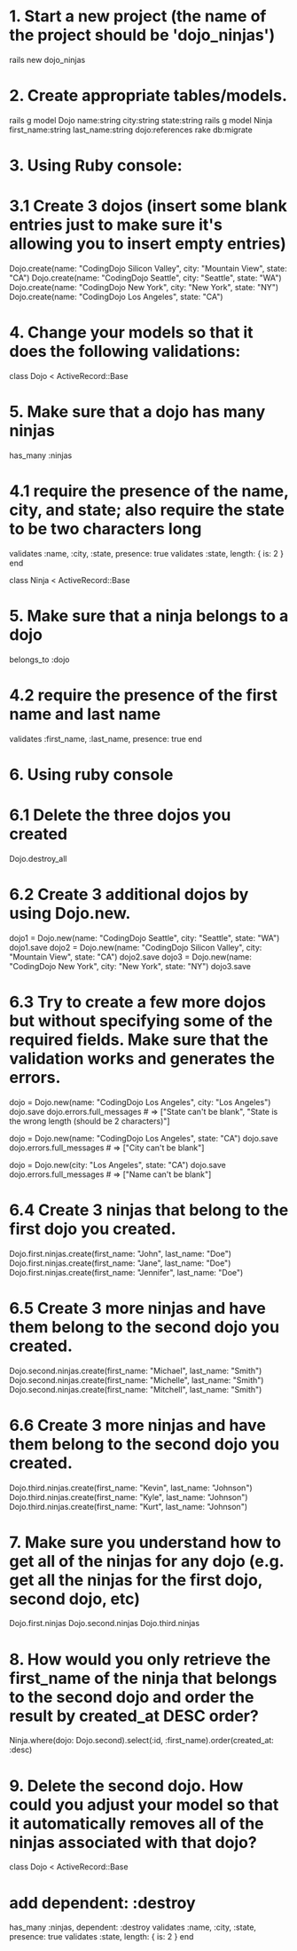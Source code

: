 # 1. Start a new project (the name of the project should be 'dojo_ninjas')
rails new dojo_ninjas

# 2. Create appropriate tables/models.
rails g model Dojo name:string city:string state:string
rails g model Ninja first_name:string last_name:string dojo:references
rake db:migrate

# 3. Using Ruby console:
# 3.1 Create 3 dojos (insert some blank entries just to make sure it's allowing you to insert empty entries)
Dojo.create(name: "CodingDojo Silicon Valley", city: "Mountain View", state: "CA")
Dojo.create(name: "CodingDojo Seattle", city: "Seattle", state: "WA")
Dojo.create(name: "CodingDojo New York", city: "New York", state: "NY")
Dojo.create(name: "CodingDojo Los Angeles", state: "CA")

# 4. Change your models so that it does the following validations:
class Dojo < ActiveRecord::Base
  # 5. Make sure that a dojo has many ninjas
  has_many :ninjas
  # 4.1 require the presence of the name, city, and state; also require the state to be two characters long
  validates :name, :city, :state, presence: true
  validates :state, length: { is: 2 }
end

class Ninja < ActiveRecord::Base
  # 5. Make sure that a ninja belongs to a dojo
  belongs_to :dojo
  # 4.2 require the presence of the first name and last name
  validates :first_name, :last_name, presence: true
end

# 6. Using ruby console
# 6.1 Delete the three dojos you created
Dojo.destroy_all

# 6.2 Create 3 additional dojos by using Dojo.new.
dojo1 = Dojo.new(name: "CodingDojo Seattle", city: "Seattle", state: "WA")
dojo1.save
dojo2 = Dojo.new(name: "CodingDojo Silicon Valley", city: "Mountain View", state: "CA")
dojo2.save
dojo3 = Dojo.new(name: "CodingDojo New York", city: "New York", state: "NY")
dojo3.save

# 6.3 Try to create a few more dojos but without specifying some of the required fields. Make sure that the validation works and generates the errors.
dojo = Dojo.new(name: "CodingDojo Los Angeles", city: "Los Angeles")
dojo.save
dojo.errors.full_messages # => ["State can't be blank", "State is the wrong length (should be 2 characters)"]

dojo = Dojo.new(name: "CodingDojo Los Angeles", state: "CA")
dojo.save
dojo.errors.full_messages # => ["City can't be blank"]

dojo = Dojo.new(city: "Los Angeles", state: "CA")
dojo.save
dojo.errors.full_messages # => ["Name can't be blank"]

# 6.4 Create 3 ninjas that belong to the first dojo you created.
Dojo.first.ninjas.create(first_name: "John", last_name: "Doe")
Dojo.first.ninjas.create(first_name: "Jane", last_name: "Doe")
Dojo.first.ninjas.create(first_name: "Jennifer", last_name: "Doe")

# 6.5 Create 3 more ninjas and have them belong to the second dojo you created.
Dojo.second.ninjas.create(first_name: "Michael", last_name: "Smith")
Dojo.second.ninjas.create(first_name: "Michelle", last_name: "Smith")
Dojo.second.ninjas.create(first_name: "Mitchell", last_name: "Smith")

# 6.6 Create 3 more ninjas and have them belong to the second dojo you created.
Dojo.third.ninjas.create(first_name: "Kevin", last_name: "Johnson")
Dojo.third.ninjas.create(first_name: "Kyle", last_name: "Johnson")
Dojo.third.ninjas.create(first_name: "Kurt", last_name: "Johnson")

# 7. Make sure you understand how to get all of the ninjas for any dojo (e.g. get all the ninjas for the first dojo, second dojo, etc)
Dojo.first.ninjas
Dojo.second.ninjas
Dojo.third.ninjas

# 8. How would you only retrieve the first_name of the ninja that belongs to the second dojo and order the result by created_at DESC order?  
Ninja.where(dojo: Dojo.second).select(:id, :first_name).order(created_at: :desc)

# 9. Delete the second dojo. How could you adjust your model so that it automatically removes all of the ninjas associated with that dojo?
class Dojo < ActiveRecord::Base
  # add dependent: :destroy
  has_many :ninjas, dependent: :destroy
  validates :name, :city, :state, presence: true
  validates :state, length: { is: 2 }
end
